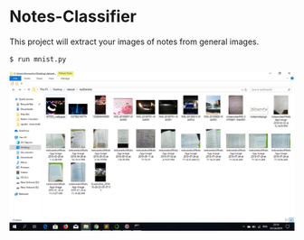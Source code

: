 # Notes-Classifier

This project will extract your images of notes from general images.
```
$ run mnist.py
```

![](image_before_using_cnnModel.png)
